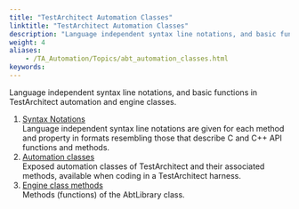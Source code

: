 ```yaml
--- 
title: "TestArchitect Automation Classes"
linktitle: "TestArchitect Automation Classes"
description: "Language independent syntax line notations, and basic functions in TestArchitect automation and engine classes."
weight: 4
aliases: 
    - /TA_Automation/Topics/abt_automation_classes.html
keywords: 
---
```


Language independent syntax line notations, and basic functions in TestArchitect automation and engine classes.

1.  [Syntax Notations](/automation-guide/action-based-testing-language/testarchitect-automation-classes/syntax-notations)  
Language independent syntax line notations are given for each method and property in formats resembling those that describe C and C++ API functions and methods.
2.  [Automation classes](/automation-guide/action-based-testing-language/testarchitect-automation-classes/automation-classes/)  
Exposed automation classes of TestArchitect and their associated methods, available when coding in a TestArchitect harness.
3.  [Engine class methods](/automation-guide/action-based-testing-language/testarchitect-automation-classes/engine-class-methods/)  
Methods \(functions\) of the AbtLibrary class.



